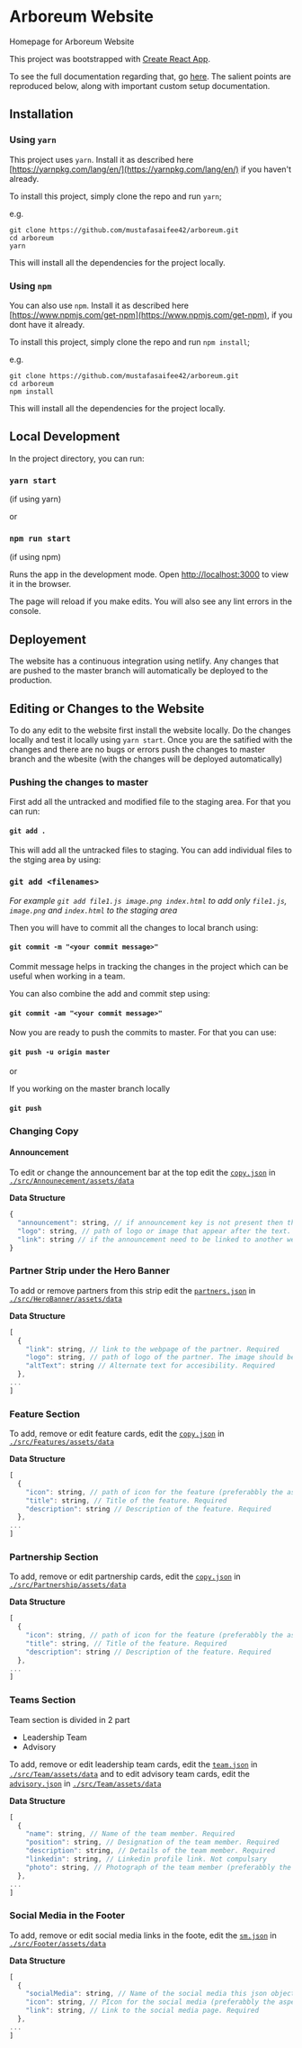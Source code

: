 # Arboreum Website

Homepage for Arboreum Website

This project was bootstrapped with [Create React App](https://github.com/facebookincubator/create-react-app).

To see the full documentation regarding that, go [here](https://github.com/facebookincubator/create-react-app/blob/master/packages/react-scripts/template/README.md). The salient points are reproduced below, along with important custom setup documentation.

## Installation

### Using `yarn`

This project uses `yarn`. Install it as described here [https://yarnpkg.com/lang/en/](https://yarnpkg.com/lang/en/) if you haven't already.

To install this project, simply clone the repo and run `yarn`;

e.g.

    git clone https://github.com/mustafasaifee42/arboreum.git
    cd arboreum
    yarn

This will install all the dependencies for the project locally.

### Using `npm`

You can also use `npm`. Install it as described here [https://www.npmjs.com/get-npm](https://www.npmjs.com/get-npm), if you dont have it already.

To install this project, simply clone the repo and run `npm install`;

e.g.

    git clone https://github.com/mustafasaifee42/arboreum.git
    cd arboreum
    npm install

This will install all the dependencies for the project locally.

## Local Development

In the project directory, you can run:

### `yarn start`

(if using yarn)

or

### `npm run start`

(if using npm)

Runs the app in the development mode.
Open [http://localhost:3000](http://localhost:3000) to view it in the browser.

The page will reload if you make edits.
You will also see any lint errors in the console.

## Deployement

The website has a continuous integration using netlify. Any changes that are pushed to the master branch will automatically be deployed to the production.

## Editing or Changes to the Website

To do any edit to the website first install the website locally. Do the changes locally and test it locally using `yarn start`. Once you are the satified with the changes and there are no bugs or errors push the changes to master branch and the wbesite (with the changes will be deployed automatically)

### Pushing the changes to master

First add all the untracked and modified file to the staging area. For that you can run:

#### `git add .`

This will add all the untracked files to staging. You can add individual files to the stging area by using:

### `git add <filenames>`

_For example `git add file1.js image.png index.html` to add only `file1.js`, `image.png` and `index.html` to the staging area_

Then you will have to commit all the changes to local branch using:

#### `git commit -m "<your commit message>"`

Commit message helps in tracking the changes in the project which can be useful when working in a team.

You can also combine the add and commit step using:

#### `git commit -am "<your commit message>"`

Now you are ready to push the commits to master. For that you can use:

#### `git push -u origin master`

or

If you working on the master branch locally

#### `git push`

### Changing Copy

#### Announcement

To edit or change the announcement bar at the top edit the [`copy.json`](./src/Announecement/assets/data/copy.json) in [`./src/Announecement/assets/data`](./src/Announecement/assets/data)

**Data Structure**

```javascript
{
  "announcement": string, // if announcement key is not present then the annoucement bar wont appear. Required
  "logo": string, // path of logo or image that appear after the text. The image should be uploaded in the public folder. For ex. an image named img.jpg in assets folder in public folder can be linked using the path here "./assets/img.jpg". Not compulsary
  "link": string // if the announcement need to be linked to another web page. Not compulsary
}
```

### Partner Strip under the Hero Banner

To add or remove partners from this strip edit the [`partners.json`](./src/HeroBanner/assets/data/partners.json) in [`./src/HeroBanner/assets/data`](./src/HeroBanner/assets/data)

**Data Structure**

```javascript
[
  {
    "link": string, // link to the webpage of the partner. Required
    "logo": string, // path of logo of the partner. The image should be uploaded in the public folder. For ex. an image named img.jpg in assets folder in public folder can be linked using the path here "./assets/img.jpg". Required
    "altText": string // Alternate text for accesibility. Required
  },
...
]
```

### Feature Section

To add, remove or edit feature cards, edit the [`copy.json`](./src/Features/assets/data/copy.json) in [`./src/Features/assets/data`](./src/Features/assets/data)

**Data Structure**

```javascript
[
  {
    "icon": string, // path of icon for the feature (preferabbly the aspect ration should be the same). The image should be uploaded in the public folder. For ex. an image named img.jpg in assets folder in public folder can be linked using the path here "./assets/img.jpg". Required
    "title": string, // Title of the feature. Required
    "description": string // Description of the feature. Required
  },
...
]
```

### Partnership Section

To add, remove or edit partnership cards, edit the [`copy.json`](./src/Partnership/assets/data/copy.json) in [`./src/Partnership/assets/data`](./src/Partnership/assets/data)

**Data Structure**

```javascript
[
  {
    "icon": string, // path of icon for the feature (preferabbly the aspect ration should be the same). The image should be uploaded in the public folder. For ex. an image named img.jpg in assets folder in public folder can be linked using the path here "./assets/img.jpg". Required
    "title": string, // Title of the feature. Required
    "description": string // Description of the feature. Required
  },
...
]
```

### Teams Section

Team section is divided in 2 part

- Leadership Team
- Advisory

To add, remove or edit leadership team cards, edit the [`team.json`](./src/Team/assets/data/team.json) in [`./src/Team/assets/data`](./src/Team/assets/data) and to edit advisory team cards, edit the [`advisory.json`](./src/Team/assets/data/advisory.json) in [`./src/Team/assets/data`](./src/Team/assets/data)

**Data Structure**

```javascript
[
  {
    "name": string, // Name of the team member. Required
    "position": string, // Designation of the team member. Required
    "description": string, // Details of the team member. Required
    "linkedin": string, // Linkedin profile link. Not compulsary
    "photo": string, // Photograph of the team member (preferabbly the aspect ration should be 1:1). The image should be uploaded in the public folder. For ex. an image named img.jpg in assets folder in public folder can be linked using the path here "./assets/img.jpg". Required
  },
...
]
```

### Social Media in the Footer

To add, remove or edit social media links in the foote, edit the [`sm.json`](./src/Footer/assets/data/sm.json) in [`./src/Footer/assets/data`](./src/Footer/assets/data)

**Data Structure**

```javascript
[
  {
    "socialMedia": string, // Name of the social media this json object refer to. Required
    "icon": string, // PIcon for the social media (preferabbly the aspect ration should be 1:1). The image should be uploaded in the public folder. For ex. an image named img.jpg in assets folder in public folder can be linked using the path here "./assets/img.jpg". Required
    "link": string, // Link to the social media page. Required
  },
...
]
```
